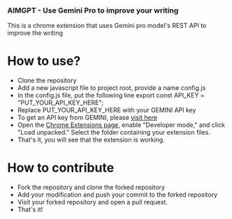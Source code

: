 ### AIMGPT - Use Gemini Pro to improve your writing ###

This is a chrome extension that uses Gemini pro model's REST API to improve the writing

# How to use?

- Clone the repository
- Add a new javascript file to project root, provide a name config.js
- In the config.js file, put the following line export const API_KEY = "PUT_YOUR_API_KEY_HERE";
- Replace PUT_YOUR_API_KEY_HERE with your GEMINI API key
- To get an API key from GEMINI, please [visit here](https://aistudio.google.com/app/apikey)
- Open the [Chrome Extensions page](<chrome://extensions>), enable "Developer mode," and click "Load unpacked." Select the folder containing your extension files.
- That's it, you will see that the extension is working.


# How to contribute

- Fork the repository and clone the forked repository
- Add your modification and push your commit to the forked repository
- Visit your forked repository and open a pull request.
- That's it!